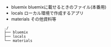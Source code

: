 - bluemix
  bluemixに載せるときのファイル(本番用)
- locals
  ローカル環境で作成するアプリ
- materials
  その他資料等

```
./
├── bluemix
├── locals
└── materials
```